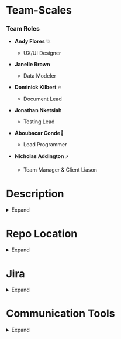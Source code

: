 # Team-Scales

### Team Roles

* **Andy Flores** :boom:
  * UX/UI Designer

* **Janelle Brown**
  * Data Modeler 

* **Dominick Kilbert** 🔥
  * Document Lead 

* **Jonathan Nketsiah**
  * Testing Lead 

* **Aboubacar Conde**💫
  * Lead Programmer 

* **Nicholas Addington** :zap:
  * Team Manager & Client Liason

# Description
<details><summary>Expand</summary>
Team Scales and Dr. Ramata team up to create an app to motivate people to meet their weight management goals.
The goal of this app should gain motivation from others with similar goals to encourage them to continue their goals.
</details>


# Repo Location
<details><summary>Expand</summary>
  https://github.com/dkilbert/Team-Scales
  </details>

# Jira
<details><summary>Expand</summary>
  https://jira.ggc.edu/projects/TS/summary
  </details>
  
  
# Communication Tools
<details><summary>Expand</summary>
  Microsoft Teams
  Discord
  </details>
  
  
